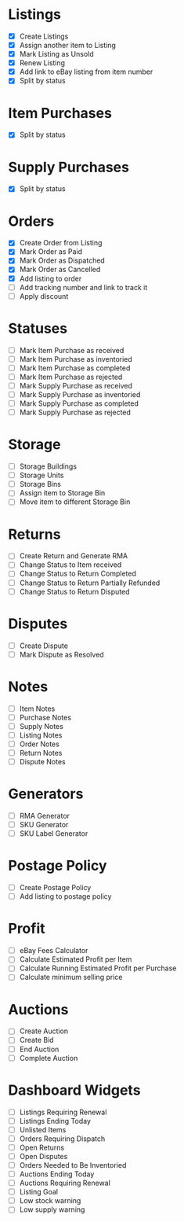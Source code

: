 # Listings
- [x] Create Listings
- [x] Assign another item to Listing
- [x] Mark Listing as Unsold
- [x] Renew Listing
- [x] Add link to eBay listing from item number
- [x] Split by status

# Item Purchases
- [x] Split by status

# Supply Purchases
- [x] Split by status

# Orders
- [x] Create Order from Listing
- [x] Mark Order as Paid
- [x] Mark Order as Dispatched
- [x] Mark Order as Cancelled
- [x] Add listing to order
- [ ] Add tracking number and link to track it
- [ ] Apply discount

# Statuses
- [ ] Mark Item Purchase as received
- [ ] Mark Item Purchase as inventoried
- [ ] Mark Item Purchase as completed
- [ ] Mark Item Purchase as rejected
- [ ] Mark Supply Purchase as received
- [ ] Mark Supply Purchase as inventoried
- [ ] Mark Supply Purchase as completed
- [ ] Mark Supply Purchase as rejected

# Storage
- [ ] Storage Buildings
- [ ] Storage Units
- [ ] Storage Bins
- [ ] Assign item to Storage Bin
- [ ] Move item to different Storage Bin

# Returns
- [ ] Create Return and Generate RMA
- [ ] Change Status to Item received
- [ ] Change Status to Return Completed
- [ ] Change Status to Return Partially Refunded
- [ ] Change Status to Return Disputed

# Disputes
- [ ] Create Dispute
- [ ] Mark Dispute as Resolved

# Notes
- [ ] Item Notes
- [ ] Purchase Notes
- [ ] Supply Notes
- [ ] Listing Notes
- [ ] Order Notes
- [ ] Return Notes
- [ ] Dispute Notes

# Generators
- [ ] RMA Generator
- [ ] SKU Generator
- [ ] SKU Label Generator

# Postage Policy
- [ ] Create Postage Policy
- [ ] Add listing to postage policy

# Profit
- [ ] eBay Fees Calculator
- [ ] Calculate Estimated Profit per Item
- [ ] Calculate Running Estimated Profit per Purchase
- [ ] Calculate minimum selling price

# Auctions
- [ ] Create Auction
- [ ] Create Bid
- [ ] End Auction
- [ ] Complete Auction

# Dashboard Widgets
- [ ] Listings Requiring Renewal
- [ ] Listings Ending Today
- [ ] Unlisted Items
- [ ] Orders Requiring Dispatch
- [ ] Open Returns
- [ ] Open Disputes
- [ ] Orders Needed to Be Inventoried
- [ ] Auctions Ending Today
- [ ] Auctions Requiring Renewal
- [ ] Listing Goal
- [ ] Low stock warning
- [ ] Low supply warning
